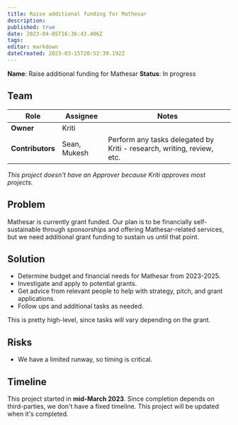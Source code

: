 ```yaml
---
title: Raise additional funding for Mathesar
description: 
published: true
date: 2023-04-05T16:36:43.406Z
tags: 
editor: markdown
dateCreated: 2023-03-15T20:52:39.192Z
---
```


**Name**: Raise additional funding for Mathesar
**Status**: In progress

## Team

| Role | Assignee | Notes |
|-|-|-|
| **Owner** | Kriti | |
| **Contributors** | Sean, Mukesh | Perform any tasks delegated by Kriti - research, writing, review, etc. |

*This project doesn't have an Approver because Kriti approves most projects.*

## Problem
Mathesar is currently grant funded. Our plan is to be financially self-sustainable through sponsorships and offering Mathesar-related services, but we need additional grant funding to sustain us until that point.

## Solution
- Determine budget and financial needs for Mathesar from 2023-2025.
- Investigate and apply to potential grants.
- Get advice from relevant people to help with strategy, pitch, and grant applications.
- Follow ups and additional tasks as needed.

This is pretty high-level, since tasks will vary depending on the grant.

## Risks
- We have a limited runway, so timing is critical.

## Timeline
This project started in **mid-March 2023**. Since completion depends on third-parties, we don't have a fixed timeline. This project will be updated when it's completed.
